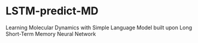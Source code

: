 # LSTM-predict-MD
Learning Molecular Dynamics with Simple Language Model built upon Long Short-Term Memory Neural Network
